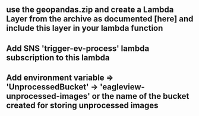 ## use the geopandas.zip and create a Lambda Layer from the archive as documented [here] and include this layer in your lambda function

## Add SNS 'trigger-ev-process' lambda subscription to this lambda 

## Add environment variable => 'UnprocessedBucket' -> 'eagleview-unprocessed-images' or the name of the bucket created for storing unprocessed images